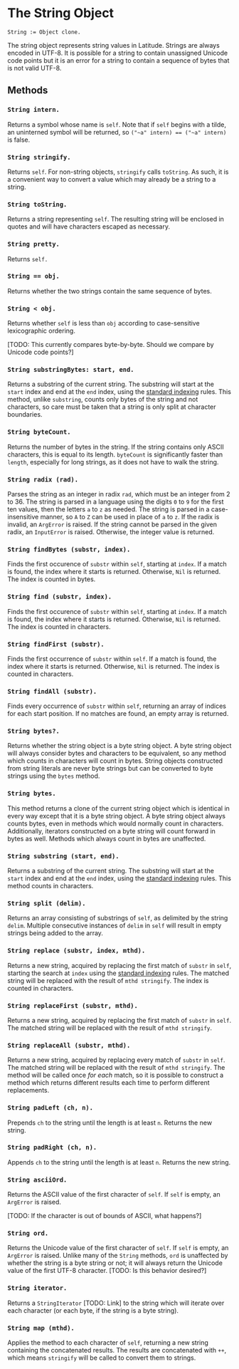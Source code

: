 
# The String Object

    String := Object clone.

The string object represents string values in Latitude. Strings are
always encoded in UTF-8. It is possible for a string to contain
unassigned Unicode code points but it is an error for a string to
contain a sequence of bytes that is not valid UTF-8.

## Methods

### `String intern.`

Returns a symbol whose name is `self`. Note that if `self` begins with
a tilde, an uninterned symbol will be returned, so `("~a" intern) ==
("~a" intern)` is false.

### `String stringify.`

Returns `self`. For non-string objects, `stringify` calls
`toString`. As such, it is a convenient way to convert a value which
may already be a string to a string.

### `String toString.`

Returns a string representing `self`. The resulting string will be
enclosed in quotes and will have characters escaped as necessary.

### `String pretty.`

Returns `self.`

### `String == obj.`

Returns whether the two strings contain the same sequence of bytes.

### `String < obj.`

Returns whether `self` is less than `obj` according to case-sensitive
lexicographic ordering.

[TODO: This currently compares byte-by-byte. Should we compare by
Unicode code points?]

### `String substringBytes: start, end.`

Returns a substring of the current string. The substring will start at
the `start` index and end at the `end` index, using
the [standard indexing](../appendix/terms.md#indexing) rules. This
method, unlike `substring`, counts only bytes of the string and not
characters, so care must be taken that a string is only split at
character boundaries.

### `String byteCount.`

Returns the number of bytes in the string. If the string contains only
ASCII characters, this is equal to its length. `byteCount` is
significantly faster than `length`, especially for long strings, as it
does not have to walk the string.

### `String radix (rad).`

Parses the string as an integer in radix `rad`, which must be an
integer from 2 to 36. The string is parsed in a language using the
digits `0` to `9` for the first ten values, then the letters `a` to
`z` as needed. The string is parsed in a case-insensitive manner, so
`A` to `Z` can be used in place of `a` to `z`. If the radix is
invalid, an `ArgError` is raised. If the string cannot be parsed in
the given radix, an `InputError` is raised. Otherwise, the integer
value is returned.

### `String findBytes (substr, index).`

Finds the first occurence of `substr` within `self`, starting at
`index`. If a match is found, the index where it starts is
returned. Otherwise, `Nil` is returned. The index is counted in bytes.

### `String find (substr, index).`

Finds the first occurence of `substr` within `self`, starting at
`index`. If a match is found, the index where it starts is
returned. Otherwise, `Nil` is returned. The index is counted in
characters.

### `String findFirst (substr).`

Finds the first occurrence of `substr`  within `self`. If a  match is
found,  the index  where it  starts is  returned. Otherwise,  `Nil` is
returned. The index is counted in characters.

### `String findAll (substr).`

Finds every occurrence of `substr` within `self`, returning an array
of indices for each start position. If no matches are found, an empty
array is returned.

### `String bytes?.`

Returns whether the string object is a byte string object. A byte
string object will always consider bytes and characters to be
equivalent, so any method which counts in characters will count in
bytes. String objects constructed from string literals are never byte
strings but can be converted to byte strings using the `bytes` method.

### `String bytes.`

This method returns a clone of the current string object which is
identical in every way except that it is a byte string object. A byte
string object always counts bytes, even in methods which would
normally count in characters. Additionally, iterators constructed on a
byte string will count forward in bytes as well. Methods which always
count in bytes are unaffected.

### `String substring (start, end).`

Returns a substring of the current string. The substring will start at
the `start` index and end at the `end` index, using
the [standard indexing](../appendix/terms.md#indexing) rules. This
method counts in characters.

### `String split (delim).`

Returns an array consisting of substrings of `self`, as delimited by
the string `delim`. Multiple consecutive instances of `delim` in
`self` will result in empty strings being added to the array.

### `String replace (substr, index, mthd).`

Returns a new string, acquired by replacing the first match of
`substr` in `self`, starting the search at `index` using
the [standard indexing](../appendix/terms.md#indexing) rules. The
matched string will be replaced with the result of `mthd
stringify`. The index is counted in characters.

### `String replaceFirst (substr, mthd).`

Returns a new string, acquired by replacing the first match of
`substr` in `self`. The matched string will be replaced with the
result of `mthd stringify`.

### `String replaceAll (substr, mthd).`

Returns a new string, acquired by replacing every match of `substr` in
`self`. The matched string will be replaced with the result of `mthd
stringify`. The method will be called once *for each* match, so it is
possible to construct a method which returns different results each
time to perform different replacements.

### `String padLeft (ch, n).`

Prepends `ch` to the string until the length is at least `n`. Returns
the new string.

### `String padRight (ch, n).`

Appends `ch` to the string until the length is at least `n`. Returns
the new string.

### `String asciiOrd.`

Returns the ASCII value of the first character of `self`. If `self` is
empty, an `ArgError` is raised.

[TODO: If the character is out of bounds of ASCII, what happens?]

### `String ord.`

Returns the Unicode value of the first character of `self`. If `self`
is empty, an `ArgError` is raised. Unlike many of the `String`
methods, `ord` is unaffected by whether the string is a byte string or
not; it will always return the Unicode value of the first UTF-8
character. [TODO: Is this behavior desired?]

### `String iterator.`

Returns a `StringIterator` [TODO: Link] to the string which will
iterate over each character (or each byte, if the string is a byte
string).

### `String map (mthd).`

Applies the method to each character of `self`, returning a new string
containing the concatenated results. The results are concatenated with
`++`, which means `stringify` will be called to convert them to
strings.
